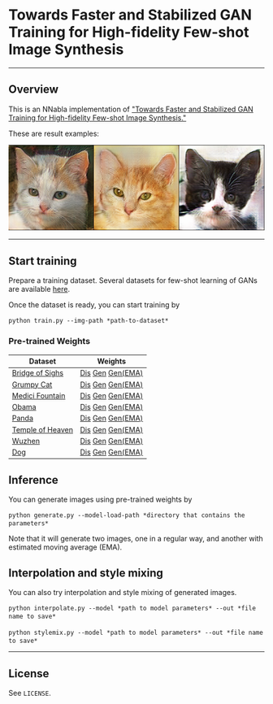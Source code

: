 # Towards Faster and Stabilized GAN Training for High-fidelity Few-shot Image Synthesis

---

## Overview

This is an NNabla implementation of ["Towards Faster and Stabilized GAN Training for High-fidelity Few-shot Image Synthesis."](https://openreview.net/forum?id=1Fqg133qRaI)

These are result examples:

![result examples](./example.png)

---

## Start training

Prepare a training dataset. Several datasets for few-shot learning of GANs are available [here](https://hanlab.mit.edu/projects/data-efficient-gans/datasets/).

Once the dataset is ready, you can start training by

```
python train.py --img-path *path-to-dataset*
```

### Pre-trained Weights
|Dataset | Weights |
|---|---|
|[Bridge of Sighs](https://hanlab.mit.edu/projects/data-efficient-gans/datasets/100-shot-bridge_of_sighs.zip)|[Dis](https://nnabla.org/pretrained-models/nnabla-examples/GANs/slegan/bridge/Dis_iter100000.h5) [Gen](https://nnabla.org/pretrained-models/nnabla-examples/GANs/slegan/bridge/Gen_iter100000.h5) [Gen(EMA)](https://nnabla.org/pretrained-models/nnabla-examples/GANs/slegan/bridge/GenEMA_iter100000.h5)|
|[Grumpy Cat](https://hanlab.mit.edu/projects/data-efficient-gans/datasets/100-shot-grumpy_cat.zip)|[Dis](https://nnabla.org/pretrained-models/nnabla-examples/GANs/slegan/cat/Dis_iter100000.h5) [Gen](https://nnabla.org/pretrained-models/nnabla-examples/GANs/slegan/cat/Gen_iter100000.h5) [Gen(EMA)](https://nnabla.org/pretrained-models/nnabla-examples/GANs/slegan/cat/GenEMA_iter100000.h5)|
|[Medici Fountain](https://hanlab.mit.edu/projects/data-efficient-gans/datasets/100-shot-medici_fountain.zip)|[Dis](https://nnabla.org/pretrained-models/nnabla-examples/GANs/slegan/fountain/Dis_iter100000.h5) [Gen](https://nnabla.org/pretrained-models/nnabla-examples/GANs/slegan/fountain/Gen_iter100000.h5) [Gen(EMA)](https://nnabla.org/pretrained-models/nnabla-examples/GANs/slegan/fountain/GenEMA_iter100000.h5)|
|[Obama](https://hanlab.mit.edu/projects/data-efficient-gans/datasets/100-shot-obama.zip)|[Dis](https://nnabla.org/pretrained-models/nnabla-examples/GANs/slegan/obama/Dis_iter100000.h5) [Gen](https://nnabla.org/pretrained-models/nnabla-examples/GANs/slegan/obama/Gen_iter100000.h5) [Gen(EMA)](https://nnabla.org/pretrained-models/nnabla-examples/GANs/slegan/obama/GenEMA_iter100000.h5)|
|[Panda](https://hanlab.mit.edu/projects/data-efficient-gans/datasets/100-shot-panda.zip)|[Dis](https://nnabla.org/pretrained-models/nnabla-examples/GANs/slegan/panda/Dis_iter100000.h5) [Gen](https://nnabla.org/pretrained-models/nnabla-examples/GANs/slegan/panda/Gen_iter100000.h5) [Gen(EMA)](https://nnabla.org/pretrained-models/nnabla-examples/GANs/slegan/panda/GenEMA_iter100000.h5)|
|[Temple of Heaven](https://hanlab.mit.edu/projects/data-efficient-gans/datasets/100-shot-temple_of_heaven.zip)|[Dis](https://nnabla.org/pretrained-models/nnabla-examples/GANs/slegan/temple/Dis_iter100000.h5) [Gen](https://nnabla.org/pretrained-models/nnabla-examples/GANs/slegan/temple/Gen_iter100000.h5) [Gen(EMA)](https://nnabla.org/pretrained-models/nnabla-examples/GANs/slegan/temple/GenEMA_iter100000.h5)|
|[Wuzhen](https://hanlab.mit.edu/projects/data-efficient-gans/datasets/100-shot-wuzhen.zip)|[Dis](https://nnabla.org/pretrained-models/nnabla-examples/GANs/slegan/wuzhen/Dis_iter100000.h5) [Gen](https://nnabla.org/pretrained-models/nnabla-examples/GANs/slegan/wuzhen/Gen_iter100000.h5) [Gen(EMA)](https://nnabla.org/pretrained-models/nnabla-examples/GANs/slegan/wuzhen/GenEMA_iter100000.h5)|
|[Dog](https://hanlab.mit.edu/projects/data-efficient-gans/datasets/AnimalFace-dog.zip)|[Dis](https://nnabla.org/pretrained-models/nnabla-examples/GANs/slegan/dog/Dis_iter100000.h5) [Gen](https://nnabla.org/pretrained-models/nnabla-examples/GANs/slegan/dog/Gen_iter100000.h5) [Gen(EMA)](https://nnabla.org/pretrained-models/nnabla-examples/GANs/slegan/dog/GenEMA_iter100000.h5)|


## Inference

You can generate images using pre-trained weights by

```
python generate.py --model-load-path *directory that contains the parameters*
```

Note that it will generate two images, one in a regular way, and another with estimated moving average (EMA).

## Interpolation and style mixing

You can also try interpolation and style mixing of generated images.

```
python interpolate.py --model *path to model parameters* --out *file name to save*

python stylemix.py --model *path to model parameters* --out *file name to save*
```


---

## License

See `LICENSE`.
